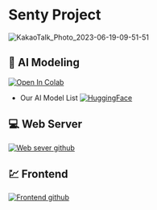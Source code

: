 # **Senty Project**

![KakaoTalk_Photo_2023-06-19-09-51-51](https://github.com/h06-Cpy/inisw-8/assets/106899647/2278412a-0867-4a30-9952-db8959686ac2)

<!--
<p align="center">
<img width="502" alt="image" src="https://github.com/h06-Cpy/inisw-8/assets/106899647/2bd2c49e-9971-4f32-8fbd-7887935d6829">
</p>
-->

## 🤖 AI Modeling

[![Open In Colab](https://colab.research.google.com/assets/colab-badge.svg)](https://drive.google.com/file/d/1KtYeBYy3nYnWO9lgUkJio5tN4t__u_P5/view?usp=sharing)

- Our AI Model List
[![HuggingFace](https://img.shields.io/badge/%F0%9F%A4%97-Models%20on%20Hub-yellow)](https://huggingface.co/ugiugi)

## 💻 Web Server

[![Web sever github](https://img.shields.io/badge/github-%23121011.svg?style=for-the-badge&logo=github&logoColor=white)](https://github.com/h06-Cpy/SAReport_back)

## 💹 Frontend

[![Frontend github](https://img.shields.io/badge/github-%23121011.svg?style=for-the-badge&logo=github&logoColor=white)](https://github.com/h06-Cpy/SAReport_front)
